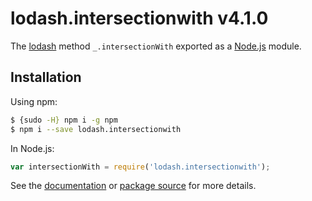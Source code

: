 # lodash.intersectionwith v4.1.0

The [lodash](https://lodash.com/) method `_.intersectionWith` exported as a [Node.js](https://nodejs.org/) module.

## Installation

Using npm:
```bash
$ {sudo -H} npm i -g npm
$ npm i --save lodash.intersectionwith
```

In Node.js:
```js
var intersectionWith = require('lodash.intersectionwith');
```

See the [documentation](https://lodash.com/docs#intersectionWith) or [package source](https://github.com/lodash/lodash/blob/4.1.0-npm-packages/lodash.intersectionwith) for more details.
